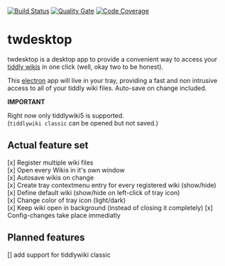 [![Build Status](https://travis-ci.org/pyriand3r/twdesktop.svg?branch=master)](https://travis-ci.org/pyriand3r/twdesktop) 
[![Quality Gate](https://sonarcloud.io/api/badges/gate?key=pyriand3r.twdesktop%3Adevelop)](https://sonarcloud.io/dashboard?id=pyriand3r.twdesktop%3Adevelop)
[![Code Coverage](https://sonarcloud.io/api/badges/measure?key=pyriand3r.twdesktop%3Adevelop&metric=coverage)](https://sonarcloud.io/dashboard?id=pyriand3r.twdesktop%3Adevelop)

# twdesktop

twdesktop is a desktop app to provide a convenient way to access your [tiddly wikis](http://www.tiddlywiki.com) in one click (well, okay two to be honest).

This [electron](https://www.electron.atom.io) app will live in your tray, providing a fast and non intrusive access to all of your tiddly wiki files. Auto-save on change included.

**IMPORTANT**

Right now only tiddlywiki5 is supported.  
(`tiddlywiki classic` can be opened but not saved.)

## Actual feature set

[x] Register multiple wiki files  
[x] Open every Wikis in it's own window  
[x] Autosave wikis on change  
[x] Create tray contextmenu entry for every registered wiki (show/hide)  
[x] Define default wiki (show/hide on left-click of tray icon)  
[x] Change color of tray icon (light/dark)  
[x] Keep wiki open in background (instead of closing it completely)
[x] Config-changes take place immediatly

## Planned features

[] add support for tiddlywiki classic